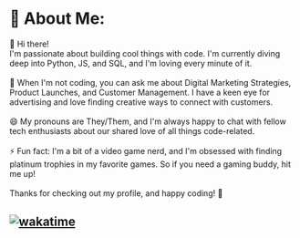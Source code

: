 # 💫 About Me:
👋 Hi there!<br>I'm passionate about building cool things with code. I'm currently diving deep into Python, JS, and SQL, and I'm loving every minute of it.<br><br>💬 When I'm not coding, you can ask me about Digital Marketing Strategies, Product Launches, and Customer Management. I have a keen eye for advertising and love finding creative ways to connect with customers.<br><br>😄 My pronouns are They/Them, and I'm always happy to chat with fellow tech enthusiasts about our shared love of all things code-related.<br><br>⚡ Fun fact: I'm a bit of a video game nerd, and I'm obsessed with finding platinum trophies in my favorite games. So if you need a gaming buddy, hit me up!<br><br>Thanks for checking out my profile, and happy coding! 🚀

[![wakatime](https://wakatime.com/badge/user/f80855fa-72d3-403a-af3e-4c0bc5f38d7c.svg)](https://wakatime.com/@f80855fa-72d3-403a-af3e-4c0bc5f38d7c)
---
